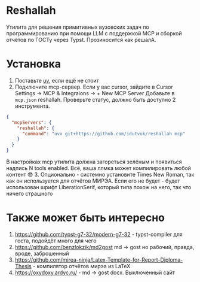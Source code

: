 # Reshallah
Утилита для решения примитивных вузовских задач по программированию при помощи LLM с поддержкой MCP и сборкой отчётов по ГОСТу через Typst.  Прозиносится как решалА. 

# Установка
1. Поставьте [uv](https://docs.astral.sh/uv/#installation), если ещё не стоит
2. Подключите mcp-сервер.
Если у вас cursor, зайдите в Cursor Settings -> MCP & Integraions -> + New MCP Server
Добавьте в `mcp.json` reshallah. Проверьте статус, должно быть доступно 2 инструмента.
```json
{
  "mcpServers": {
    "reshallah": {
      "command": "uvx git+https://github.com/idutvuk/reshallah mcp"
    }
  }
}
```
В настройках mcp утилита должна загореться зелёным и появиться надпись N tools enabled.
Всё, ваша ллмка может компилировать любой контент 😎
3. Опционально - системно установите Times New Roman, так как он используется для отчётов МИРЭА. Если его не будет - будет использован шрифт LiberationSerif, который типа похож на него, так что ничего страшного

# Также может быть интересно

1. https://github.com/typst-g7-32/modern-g7-32 - typst-compiler для госта, подойдёт много для чего
2. https://github.com/benzlokzik/md2gost md -> gost но рабочий, правда, вроде, заброшенный
3. https://github.com/mirea-ninja/Latex-Template-for-Report-Diploma-Thesis - компилятор отчётов мирэа из LaTeX
4. https://oxydoxy.ardyc.ru/ - md -> gost docx. Выключенный сайт
